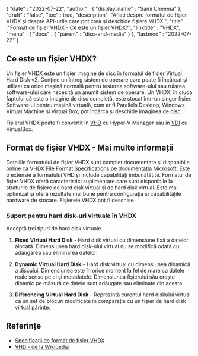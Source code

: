 {
  "date" : "2022-07-22",
  "author" : {
    "display_name" : "Sami Cheema"
},
  "draft" : "false",
   "toc" : true,
  "description" :"Aflați despre formatul de fișier VHDX și despre API-urile care pot crea și deschide fișiere VHDX.",
  "title" :"Format de fișier VHDX - Ce este un fișier VHDX?",
  "linktitle" : "VHDX",
  "menu" : {
    "docs" : {
      "parent" : "disc-and-media"
}
},
  "lastmod" : "2022-07-22"
}

## Ce este un fișier VHDX?

Un fișier VHDX este un fișier imagine de disc în formatul de fișier Virtual Hard Disk v2. Conține un întreg sistem de operare care poate fi încărcat și utilizat ca orice mașină normală pentru testarea software-ului sau rularea software-ului care necesită un anumit sistem de operare. Un VHDX, în ciuda faptului că este o imagine de disc completă, este stocat într-un singur fișier. Software-ul pentru mașină virtuală, cum ar fi Parallels Desktop, Windows Virtual Machine și Virtual Box, pot încărca și deschide imaginea de disc.

Fișierul VHDX poate fi convertit în [VHD](/ro/disc-and-media/vhd/) cu Hyper-V Manager sau în [VDI](/ro/disc-and-media/vdi/) cu VirtualBox.

## Format de fișier VHDX - Mai multe informații

Detaliile formatului de fișier VHDX sunt complet documentate și disponibile online ca [VHDX File Format Specifications](https://learn.microsoft.com/en-us/openspecs/windows_protocols/ms-vhdx/83e061f8-f6e2-4de1-91bd-5d518a43d477 ) pe documentația Microsoft. Este o extensie a formatului VHD și include capabilități îmbunătățite. Formatul de fișier VHDX oferă caracteristici suplimentare care sunt disponibile la straturile de fișiere de hard disk virtual și de hard disk virtual. Este mai optimizat și oferă rezultate mai bune pentru configurația și capabilitățile hardware de stocare. Fișierele VHDX pot fi deschise

### Suport pentru hard disk-uri virtuale în VHDX

Acceptă trei tipuri de hard disk virtuale.

1. **Fixed Virtual Hard Disk** - Hard disk virtual cu dimensiune fixă a datelor alocată. Dimensiunea hard disk-ului virtual nu se modifică odată cu adăugarea sau eliminarea datelor.

1. **Dynamic Virtual Hard Disk** - Hard disk virtual cu dimensiunea dinamică a discului. Dimensiunea este în orice moment la fel de mare ca datele reale scrise pe el și metadatele. Dimensiunea fișierului său crește dinamic pe măsură ce datele sunt adăugate sau eliminate din acesta.

1. **Diferencing Virtual Hard Disk** - Reprezintă curentul hard diskului virtual ca un set de blocuri modificate în comparație cu un fișier de hard disk virtual părinte.

## Referințe

* [Specificații de format de fișier VHDX](https://learn.microsoft.com/en-us/openspecs/windows_protocols/ms-vhdx/83e061f8-f6e2-4de1-91bd-5d518a43d477)
* [VHD - de la Wikipedia](https://en.wikipedia.org/wiki/VHD_(file_format))

